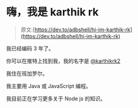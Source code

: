 # 嗨，我是 karthik rk

> 原文:[https://dev.to/adbshell/hi-im-karthik-rk](https://dev.to/adbshell/hi-im-karthik-rk)

我已经编码 3 年了。

你可以在推特上找到我，我的名字是 [@karthikrk2](https://twitter.com/karthikrk2)

我住在班加罗尔。

我主要用 Java 或 JavaScript 编程。

我目前正在学习更多关于 Node js 的知识。